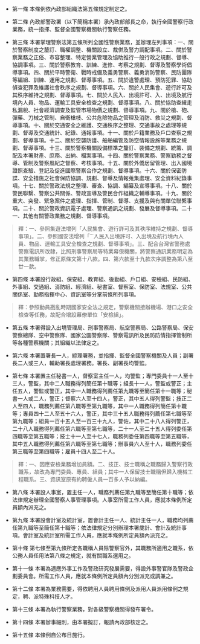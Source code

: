 * 第一條 本條例依內政部組織法第五條規定制定之。

* 第二條 內政部警政署（以下簡稱本署）承內政部部長之命，執行全國警察行政業務，統一指揮、監督全國警察機關執行警察任務。

* 第三條 本署掌理警察法第五條所列全國性警察業務，並辦理左列事項：一、關於警察制度之釐訂、職權調整、機關設立、裁併及警力調配事項。二、關於警察業務之正俗、市容整理、特定營業管理及協助推行一般行政之規劃、督導、協調事項。三、關於警察教育、訓練、進修、考察之規劃、督導及警察學術倡導事項。四、關於平時警衛、戰時戒備及義勇警察、義勇消防警察、民防團隊等編組、訓練、運用之規劃、督導事項。五、關於違警處理、預防犯罪、協助偵查犯罪及維護社會秩序之規劃、督導事項。六、關於人民集會、遊行許可及其秩序維持之規劃、督導事項。七、關於人民入、出境許可、入、出境及航行境內人員、物品、運輸工具安全檢查之規劃、督導事項。八、關於協助查緝走私漏稅、社會經濟調查及監管市場物價之規劃、督導事項。九、關於槍、砲、彈藥、刀械之管制、自衛槍枝、公共危險物品之管理及消防、救災之規劃、督導事項。十、關於交通安全之維護、交通秩序之整理、交通事故之處理等規劃、督導及交通統計、紀錄、通報事項。十一、關於戶籍業務及戶口查察之規劃、督導事項。十二、關於空襲防護、船舶編管及防空情報設施等業務之規劃、督導事項。十三、關於警察機關設備標準之釐訂、裝備之規劃、統籌、調配及本署財產、庶務、出納、檔案事項。十四、關於警察業務、警察勤務之督導、管制及警察風紀之督察、考核事項。十五、關於外僑居留管理、出入國境證照查驗、登記及促進國際警察合作之規劃、督導事項。十六、關於保密防諜、安全措施之社會保防協調、規劃、督導及情報蒐集處理、安全資料紀錄事項。十七、關於警政法規之整理、審查、協調、編纂及宣導事項。十八、關於警民聯繫、警察公共關係、警政宣導及警民合作組織之輔導事項。十九、關於重大、突發、緊急案件之處理、指揮、管制、督導、支援及與有關單位聯繫事項。二十、關於警政資訊電子處理、警察通訊之規劃、發展及督導事項。二十一、其他有關警政業務之規劃、督導事項。

> 釋：一、參照集遊法增列「人民集會、遊行許可及其秩序維持之規劃、督導事項」。二、參照國安法增列「˙˙˙人民入出境許可、入出境及航行境內人員、物品、運輸工具安全檢查之規劃、督導事項」。三、配合台灣省警務處警察電訊所改隸，比照刑事警察局等特業幕僚機關，將警察通訊業務明定為其業務職掌，修正原條文第十八款。四、第六款至十九款次序調整為第八至廿一款。

* 第四條 本署設行政組、保安組、教育組、後勤組、戶口組、安檢組、民防組、外事組、交通組、消防組、經濟組、秘書室、督察室、保防室、法規室、公共關係室、勤務指揮中心、資訊室等分掌前條所列事項。

> 釋：參照動員戡亂時期國家安全法之規定，警察機關接辦機場、港口之安全檢查等任務，故配合增設幕僚單位「安檢組」。

* 第五條 本署得設入出境管理局、刑事警察局、航空警察局、公路警察局、保安警察總隊、空中警察隊、國家公園警察隊、警察電訊所及民防防情指揮管制所等各種警察機關；其組織以法律定之。

* 第六條 本署置署長一人，綜理署務，並指揮、監督全國警察機關及人員；副署長二人或三人，輔助署長處理署務。署長、副署長均警監。

* 第七條 本署置主任秘書一人，督察室主任一人，均警監；專門委員十一人至十三人，警監，其中二人職務得列簡任第十職等；組長十一人，警監或警正；主任五人，警監或警正，其中一人職務得列薦任第九職等至簡任第十一職等；秘書一人或二人，警正；督察六人至十四人，警正，其中五人得列警監；技正二人至四人，職務列薦任第八職等至第九職等，其中一人職務得列簡任第十職等；專員四十二人至五十六人，警正，其中三十五人職務得列薦任第七職等至第九職等；組員一百十五人至一百三十九人，警佐，其中二十八人得列警正，二十八人職務得列薦任第六職等至第七職等，二十一人至二十五人得列委任第四職等至第五職等；技士十一人至十七人，職務列委任第四職等至第五職等，其中五人職務得列薦任第六職等至第七職等；辦事員六人至十人，職務列委任第三職等至第四職等；雇員十四人至二十人。

> 釋：一、因應安檢業務增加員額。二、技正、技士職稱之職務歸入警察行政職系，故改為專門委員、專員、組員；其中一人保留技士職稱但歸入機械工程職系。三、資訊室原有約聘僱人員一百多人予以納編。

* 第八條 本署設人事室，置主任一人，職務列薦任第九職等至簡任第十職等；依法律規定辦理全國警察人事管理事項。人事室所需工作人員，應就本條例所定員額內派充之。

* 第九條 本署設會計室及統計室，置會計主任一人、統計主任一人，職務均列薦任第九職等至簡任第十職等；依法律規定分別辦理本署歲計、會計及統計事項。會計室及統計室所需工作人員，應就本條例所定員額內派充之。

* 第十條 第七條至第九條所定各職稱人員除警察官外，其職務所適用之職系，依公務人員任用法第八條之規定，就有關職系選用之。

* 第十一條 本署為適應外事工作及警政研究發展需要，得設外事警官隊及警政企劃委員會。所需工作人員，應就本條例所定員額內分別派充或調兼之。

* 第十二條 本署為業務需要，得依聘用人員聘用條例及派用人員派用條例之規定，聘、派特殊科技人才。

* 第十三條 本署為執行警察業務，對各級警察機關得發布署令。

* 第十四條 本署辦事細則，由本署擬訂，報請內政部核定之。

* 第十五條 本條例自公布日施行。

